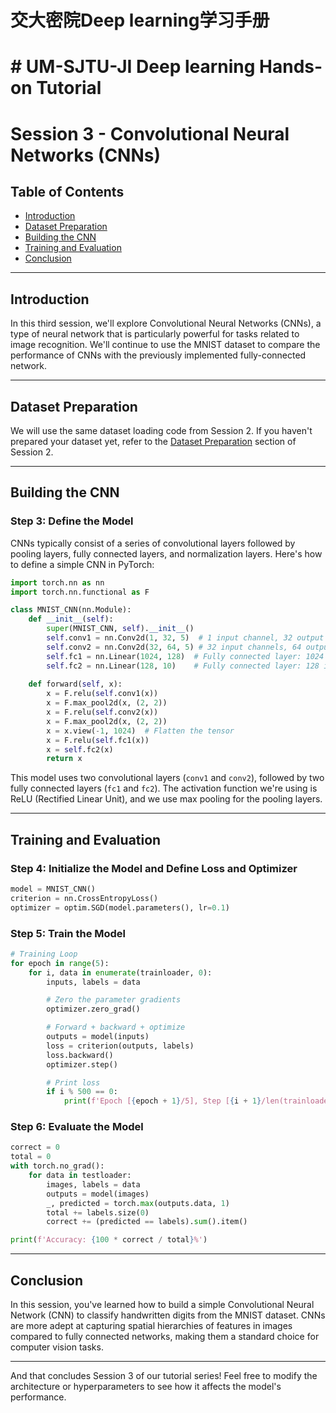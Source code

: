 # 交大密院Deep learning学习手册
# # UM-SJTU-JI Deep learning Hands-on Tutorial
# Session 3 - Convolutional Neural Networks (CNNs)

## Table of Contents

- [Introduction](#introduction)
- [Dataset Preparation](#dataset-preparation)
- [Building the CNN](#building-the-cnn)
- [Training and Evaluation](#training-and-evaluation)
- [Conclusion](#conclusion)

---

## Introduction

In this third session, we'll explore Convolutional Neural Networks (CNNs), a type of neural network that is particularly powerful for tasks related to image recognition. We'll continue to use the MNIST dataset to compare the performance of CNNs with the previously implemented fully-connected network.

---

## Dataset Preparation

We will use the same dataset loading code from Session 2. If you haven't prepared your dataset yet, refer to the [Dataset Preparation](#dataset-preparation) section of Session 2.

---

## Building the CNN

### Step 3: Define the Model

CNNs typically consist of a series of convolutional layers followed by pooling layers, fully connected layers, and normalization layers. Here's how to define a simple CNN in PyTorch:

```python
import torch.nn as nn
import torch.nn.functional as F

class MNIST_CNN(nn.Module):
    def __init__(self):
        super(MNIST_CNN, self).__init__()
        self.conv1 = nn.Conv2d(1, 32, 5)  # 1 input channel, 32 output channels, 5x5 kernel
        self.conv2 = nn.Conv2d(32, 64, 5) # 32 input channels, 64 output channels, 5x5 kernel
        self.fc1 = nn.Linear(1024, 128)  # Fully connected layer: 1024 input features, 128 output features
        self.fc2 = nn.Linear(128, 10)    # Fully connected layer: 128 input features, 10 output features (for 10 classes)
        
    def forward(self, x):
        x = F.relu(self.conv1(x))
        x = F.max_pool2d(x, (2, 2))
        x = F.relu(self.conv2(x))
        x = F.max_pool2d(x, (2, 2))
        x = x.view(-1, 1024)  # Flatten the tensor
        x = F.relu(self.fc1(x))
        x = self.fc2(x)
        return x
```

This model uses two convolutional layers (`conv1` and `conv2`), followed by two fully connected layers (`fc1` and `fc2`). The activation function we're using is ReLU (Rectified Linear Unit), and we use max pooling for the pooling layers.

---

## Training and Evaluation

### Step 4: Initialize the Model and Define Loss and Optimizer

```python
model = MNIST_CNN()
criterion = nn.CrossEntropyLoss()
optimizer = optim.SGD(model.parameters(), lr=0.1)
```

### Step 5: Train the Model

```python
# Training Loop
for epoch in range(5):
    for i, data in enumerate(trainloader, 0):
        inputs, labels = data

        # Zero the parameter gradients
        optimizer.zero_grad()

        # Forward + backward + optimize
        outputs = model(inputs)
        loss = criterion(outputs, labels)
        loss.backward()
        optimizer.step()

        # Print loss
        if i % 500 == 0:
            print(f'Epoch [{epoch + 1}/5], Step [{i + 1}/len(trainloader)], Loss: {loss.item()}')
```

### Step 6: Evaluate the Model

```python
correct = 0
total = 0
with torch.no_grad():
    for data in testloader:
        images, labels = data
        outputs = model(images)
        _, predicted = torch.max(outputs.data, 1)
        total += labels.size(0)
        correct += (predicted == labels).sum().item()

print(f'Accuracy: {100 * correct / total}%')
```

---

## Conclusion

In this session, you've learned how to build a simple Convolutional Neural Network (CNN) to classify handwritten digits from the MNIST dataset. CNNs are more adept at capturing spatial hierarchies of features in images compared to fully connected networks, making them a standard choice for computer vision tasks.

---

And that concludes Session 3 of our tutorial series! Feel free to modify the architecture or hyperparameters to see how it affects the model's performance.
